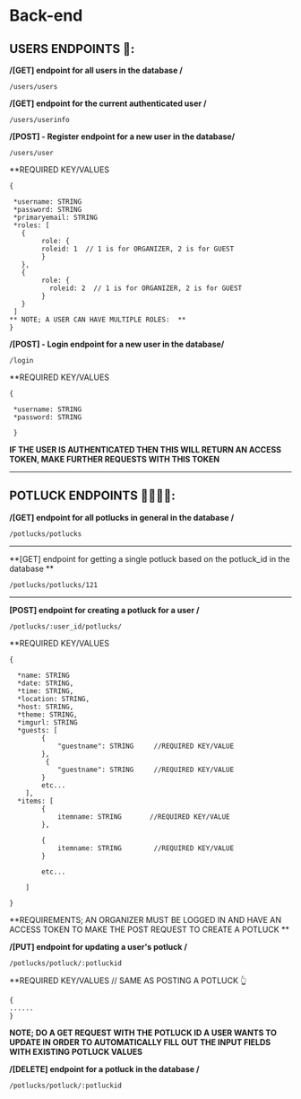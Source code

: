 # Back-end



## USERS ENDPOINTS 👤:

 **/[GET] endpoint for all users in the database /**
```
/users/users
```

**/[GET] endpoint for the current authenticated user /**
```
/users/userinfo
```

**/[POST] - Register endpoint for a new user in the database/**
```
/users/user
```
**REQUIRED KEY/VALUES
```
{

 *username: STRING
 *password: STRING
 *primaryemail: STRING
 *roles: [
   {
        role: {
        roleid: 1  // 1 is for ORGANIZER, 2 is for GUEST
        }
   }, 
   {
        role: {
          roleid: 2  // 1 is for ORGANIZER, 2 is for GUEST
        }
   }
 ]
** NOTE; A USER CAN HAVE MULTIPLE ROLES:  ** 
}
```

**/[POST] - Login endpoint for a new user in the database/**
```
/login
```
**REQUIRED KEY/VALUES
```
{

 *username: STRING
 *password: STRING
 
 }
 ```

**IF THE USER IS AUTHENTICATED THEN THIS WILL RETURN AN ACCESS TOKEN, MAKE FURTHER REQUESTS WITH THIS TOKEN**

---------------------------------------------------------------------------
## POTLUCK ENDPOINTS 🥯🍞🥯🥕:

 **/[GET] endpoint for all potlucks  in general in the database /**

```
/potlucks/potlucks
```
------------------------------------------------------

**[GET] endpoint for getting a single potluck based on the potluck_id in the database **   

```
/potlucks/potlucks/121 
```
--------------------------------------------------------



 **[POST] endpoint for creating a potluck for a user /**
 
```
/potlucks/:user_id/potlucks/
```

**REQUIRED KEY/VALUES
```
{

  *name: STRING
  *date: STRING,
  *time: STRING,
  *location: STRING,
  *host: STRING,
  *theme: STRING,
  *imgurl: STRING
  *guests: [
        {
            "guestname": STRING     //REQUIRED KEY/VALUE
        },
         {
            "guestname": STRING     //REQUIRED KEY/VALUE
        }
        etc...
    ],
  *items: [
        {
            itemname: STRING       //REQUIRED KEY/VALUE
        },
        
        {
            itemname: STRING        //REQUIRED KEY/VALUE
        }
        
        etc...
        
    ]
  
}
```

**REQUIREMENTS; AN ORGANIZER MUST BE LOGGED IN AND HAVE AN ACCESS TOKEN TO MAKE THE POST REQUEST TO CREATE A POTLUCK  **



 **/[PUT] endpoint for updating a user's potluck /**

```
/potlucks/potluck/:potluckid
```
**REQUIRED KEY/VALUES   // SAME AS POSTING A POTLUCK 👆
```
{
......
}
```


**NOTE; DO A GET REQUEST WITH THE POTLUCK ID A USER WANTS TO UPDATE IN ORDER TO AUTOMATICALLY FILL OUT THE INPUT FIELDS WITH EXISTING POTLUCK VALUES**


 **/[DELETE] endpoint for a potluck in the database /**

```
/potlucks/potluck/:potluckid
```
